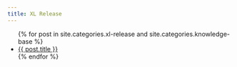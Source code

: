 ```yaml
---
title: XL Release
---
```


<ul>
{% for post in site.categories.xl-release and site.categories.knowledge-base %}
		<li><a href="{{ post.url }}">{{ post.title }}</a></li>
	{% endfor %}
</ul>